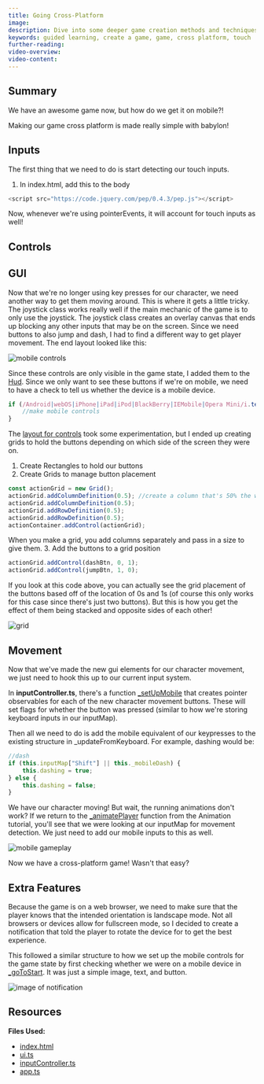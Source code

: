 ```yaml
---
title: Going Cross-Platform
image:
description: Dive into some deeper game creation methods and techniques.
keywords: guided learning, create a game, game, cross platform, touch
further-reading:
video-overview:
video-content:
---
```


## Summary

We have an awesome game now, but how do we get it on mobile?!

Making our game cross platform is made really simple with babylon!

## Inputs

The first thing that we need to do is start detecting our touch inputs.

1. In index.html, add this to the body

```javascript
<script src="https://code.jquery.com/pep/0.4.3/pep.js"></script>
```

Now, whenever we're using pointerEvents, it will account for touch inputs as well!

## Controls

## GUI

Now that we're no longer using key presses for our character, we need another way to get them moving around. This is where it gets a little tricky. The joystick class works really well if the main mechanic of the game is to only use the joystick. The joystick class creates an overlay canvas that ends up blocking any other inputs that may be on the screen. Since we need buttons to also jump and dash, I had to find a different way to get player movement. The end layout looked like this:

![mobile controls](/img/how_to/create-a-game/mobilecontrols.png)

Since these controls are only visible in the game state, I added them to the [Hud](https://github.com/BabylonJS/SummerFestival/blob/a0abccc2efbb7399820efe2e25f53bb5b4a02500/src/ui.ts#L207). Since we only want to see these buttons if we're on mobile, we need to have a check to tell us whether the device is a mobile device.

```javascript
if (/Android|webOS|iPhone|iPad|iPod|BlackBerry|IEMobile|Opera Mini/i.test(navigator.userAgent)) {
    //make mobile controls
}
```

The [layout for controls](https://github.com/BabylonJS/SummerFestival/blob/a0abccc2efbb7399820efe2e25f53bb5b4a02500/src/ui.ts#L214) took some experimentation, but I ended up creating grids to hold the buttons depending on which side of the screen they were on.

1. Create Rectangles to hold our buttons
2. Create Grids to manage button placement

```javascript
const actionGrid = new Grid();
actionGrid.addColumnDefinition(0.5); //create a column that's 50% the width of the grid
actionGrid.addColumnDefinition(0.5);
actionGrid.addRowDefinition(0.5);
actionGrid.addRowDefinition(0.5);
actionContainer.addControl(actionGrid);
```

When you make a grid, you add columns separately and pass in a size to give them. 3. Add the buttons to a grid position

```javascript
actionGrid.addControl(dashBtn, 0, 1);
actionGrid.addControl(jumpBtn, 1, 0);
```

If you look at this code above, you can actually see the grid placement of the buttons based off of the location of 0s and 1s (of course this only works for this case since there's just two buttons). But this is how you get the effect of them being stacked and opposite sides of each other!

![grid](/img/how_to/create-a-game/gridbuttons.png)

## Movement

Now that we've made the new gui elements for our character movement, we just need to hook this up to our current input system.

In **inputController.ts**, there's a function [\_setUpMobile](https://github.com/BabylonJS/SummerFestival/blob/a0abccc2efbb7399820efe2e25f53bb5b4a02500/src/inputController.ts#L116) that creates pointer observables for each of the new character movement buttons. These will set flags for whether the button was pressed (similar to how we're storing keyboard inputs in our inputMap).

Then all we need to do is add the mobile equivalent of our keypresses to the existing structure in \_updateFromKeyboard. For example, dashing would be:

```javascript
//dash
if (this.inputMap["Shift"] || this._mobileDash) {
    this.dashing = true;
} else {
    this.dashing = false;
}
```

We have our character moving! But wait, the running animations don't work? If we return to the [\_animatePlayer](/features/guidedLearning/createAGame/animations#animate-player) function from the Animation tutorial, you'll see that we were looking at our inputMap for movement detection. We just need to add our mobile inputs to this as well.

![mobile gameplay](/img/how_to/create-a-game/mobilegameplay.gif)

Now we have a cross-platform game! Wasn't that easy?

## Extra Features

Because the game is on a web browser, we need to make sure that the player knows that the intended orientation is landscape mode. Not all browsers or devices allow for fullscreen mode, so I decided to create a notification that told the player to rotate the device for to get the best experience.

This followed a similar structure to how we set up the mobile controls for the game state by first checking whether we were on a mobile device in [\_goToStart](https://github.com/BabylonJS/SummerFestival/blob/a0abccc2efbb7399820efe2e25f53bb5b4a02500/src/app.ts#L224). It was just a simple image, text, and button.

![image of notification](/img/how_to/create-a-game/rotatedevice.png)

## Resources

**Files Used:**

-   [index.html](https://github.com/BabylonJS/SummerFestival/blob/master/public/index.html)
-   [ui.ts](https://github.com/BabylonJS/SummerFestival/blob/master/src/ui.ts)
-   [inputController.ts](https://github.com/BabylonJS/SummerFestival/blob/master/src/inputController.ts)
-   [app.ts](https://github.com/BabylonJS/SummerFestival/blob/master/src/app.ts)
